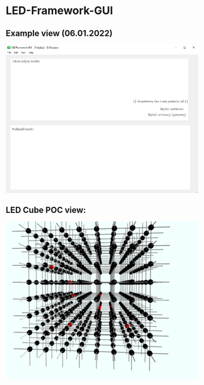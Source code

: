 # LED-Framework-GUI
## Example view (06.01.2022)

![img_1.png](img_1.png)

## LED Cube POC view:

![img_2.png](img_2.png)